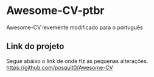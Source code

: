 # Awesome-CV-ptbr
Awesome-CV levemente modificado para o português

## Link do projeto
Segue abaixo o link de onde fiz as pequenas alterações.
https://github.com/posquit0/Awesome-CV
